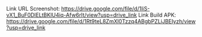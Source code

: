 Link URL Screenshot: https://drive.google.com/file/d/1liS-vX1_BuF0DlELtBKlU4iq-Afw6rIt/view?usp=drive_link
Link Build APK: https://drive.google.com/file/d/1Rt9teL8ZmXl0Tzzq4ABgbPZLiJBEIyzh/view?usp=drive_link
